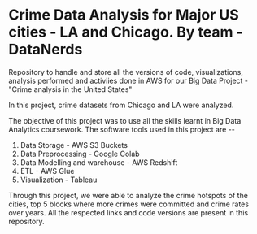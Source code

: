 # Crime Data Analysis for Major US cities - LA and Chicago. By team - DataNerds
Repository to handle and store all the versions of code, visualizations, analysis performed and activiies done in AWS for our Big Data Project -
"Crime analysis in the United States"

In this project, crime datasets from Chicago and LA were analyzed.

The objective of this project was to use all the skills learnt in Big Data Analytics coursework.
The software tools used in this project are --

1. Data Storage - AWS S3 Buckets
2. Data Preprocessing - Google Colab
3. Data Modelling and warehouse - AWS Redshift
4. ETL - AWS Glue
5. Visualization - Tableau

Through this project, we were able to analyze the crime hotspots of the cities, top 5 blocks where more crimes were committed and crime rates over years.
All the respected links and code versions are present in this repository.
